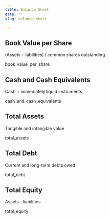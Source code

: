 ```yaml
---
title: Balance Sheet
date: ''
slug: balance-sheet

---
```

## Book Value per Share

(Assets - liabilities) / common shares outstanding

book_value_per_share

## Cash and Cash Equivalents

Cash + immediately liquid instruments

cash_and_cash_equivalents

## Total Assets

Tangible and intangible value

total_assets

## Total Debt

Current and long-term debts owed

total_debt

## Total Equity

Assets - liabilities

total_equity